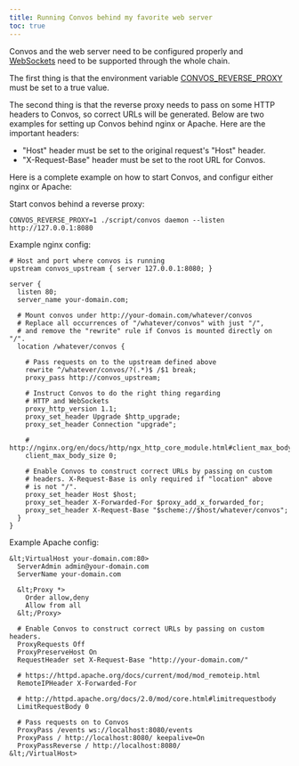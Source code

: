```yaml
---
title: Running Convos behind my favorite web server
toc: true
---
```


Convos and the web server need to be configured properly and
[WebSockets](https://www.websocket.org/) need to be supported through the whole
chain.

The first thing is that the environment variable
[CONVOS_REVERSE_PROXY](/doc/config#CONVOS_REVERSE_PROXY) must be set to a
true value.

The second thing is that the reverse proxy needs to pass on some HTTP headers
to Convos, so correct URLs will be generated. Below are two examples for
setting up Convos behind nginx or Apache. Here are the important headers:

* "Host" header must be set to the original request's "Host" header.
* "X-Request-Base" header must be set to the root URL for Convos.

Here is a complete example on how to start Convos, and configur either nginx
or Apache:

Start convos behind a reverse proxy:

    CONVOS_REVERSE_PROXY=1 ./script/convos daemon --listen http://127.0.0.1:8080

Example nginx config:

    # Host and port where convos is running
    upstream convos_upstream { server 127.0.0.1:8080; }

    server {
      listen 80;
      server_name your-domain.com;

      # Mount convos under http://your-domain.com/whatever/convos
      # Replace all occurrences of "/whatever/convos" with just "/",
      # and remove the "rewrite" rule if Convos is mounted directly on "/".
      location /whatever/convos {

        # Pass requests on to the upstream defined above
        rewrite ^/whatever/convos/?(.*)$ /$1 break;
        proxy_pass http://convos_upstream;

        # Instruct Convos to do the right thing regarding
        # HTTP and WebSockets
        proxy_http_version 1.1;
        proxy_set_header Upgrade $http_upgrade;
        proxy_set_header Connection "upgrade";

        # http://nginx.org/en/docs/http/ngx_http_core_module.html#client_max_body_size
        client_max_body_size 0;

        # Enable Convos to construct correct URLs by passing on custom
        # headers. X-Request-Base is only required if "location" above
        # is not "/".
        proxy_set_header Host $host;
        proxy_set_header X-Forwarded-For $proxy_add_x_forwarded_for;
        proxy_set_header X-Request-Base "$scheme://$host/whatever/convos";
      }
    }

Example Apache config:

    &lt;VirtualHost your-domain.com:80>
      ServerAdmin admin@your-domain.com
      ServerName your-domain.com

      &lt;Proxy *>
        Order allow,deny
        Allow from all
      &lt;/Proxy>

      # Enable Convos to construct correct URLs by passing on custom headers.
      ProxyRequests Off
      ProxyPreserveHost On
      RequestHeader set X-Request-Base "http://your-domain.com/"

      # https://httpd.apache.org/docs/current/mod/mod_remoteip.html
      RemoteIPHeader X-Forwarded-For

      # http://httpd.apache.org/docs/2.0/mod/core.html#limitrequestbody
      LimitRequestBody 0

      # Pass requests on to Convos
      ProxyPass /events ws://localhost:8080/events
      ProxyPass / http://localhost:8080/ keepalive=On
      ProxyPassReverse / http://localhost:8080/
    &lt;/VirtualHost>


